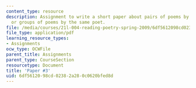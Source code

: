 ```yaml
---
content_type: resource
description: Assignment to write a short paper about pairs of poems by different poets
  or groups of poems by the same poet.
file: /media/courses/21l-004-reading-poetry-spring-2009/6df5612098cd02382a280c0620bfed8d_MIT21l_004s09_assn03_paper3.pdf
file_type: application/pdf
learning_resource_types:
- Assignments
ocw_type: OCWFile
parent_title: Assignments
parent_type: CourseSection
resourcetype: Document
title: 'Paper #3'
uid: 6df56120-98cd-0238-2a28-0c0620bfed8d
---
```

